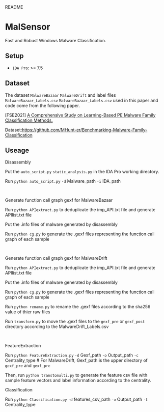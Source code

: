 README

# MalSensor

Fast and Robust Windows Malware Classification.


## Setup

* `IDA Pro`: >= 7.5

## Dataset

The dataset `MalwareBazaar` `MalwareDrift` and label files `MalwareBazaar_Labels.csv` `MalwareBazaar_Labels.csv` used in this paper and code come from the following paper.

\[FSE2021\] [A Comprehensive Study on Learning-Based PE Malware Family Classification Methods.](https://dl.acm.org/doi/abs/10.1145/3468264.3473925)

Dataset:<https://github.com/MHunt-er/Benchmarking-Malware-Family-Classification>




## Useage

Disassembly

Put the `auto_script.py` `static_analysis.py` in the IDA Pro working directory. 

Run `python auto_script.py`   `-d`  Malware_path   `-i`  IDA_path

</br>

Generate function call graph gexf for MalwareBazaar

Run `python APIextract.py` to deduplicate the imp_API.txt file and generate APIlist.txt file

Put the .info files of malware generated by disassembly 

Run `python cg.py` to generate the .gexf files representing the function call graph of each sample

</br>

Generate function call graph gexf for MalwareDrift

Run `python APIextract.py` to deduplicate the imp_API.txt file and generate APIlist.txt file

Put the .info files of malware generated by disassembly 

Run `python cg.py` to generate the .gexf files representing the function call graph of each sample

Run `python rename.py` to rename the .gexf files according to the sha256 value of thier raw files

Run `transform.py` to move the .gexf files to the `gexf_pre` or `gexf_post` directory according to the MalwareDrift_Labels.csv


</br>


FeatureExtraction

Run `python FeatureExtraction.py`  `-d`  Gexf_path  `-o`  Output_path `-c`  Centrality_type  # For MalwareDrift, Gexf_path is the upper directory of `gexf_pre` and `gexf_pre`


Then, run `python transtomulti.py` to generate the feature csv file with sample feature vectors and label information according to the centrality.


Classification

Run  `python Classification.py` `-d` features_csv_path `-o` Output_path `-t` Centrality_type

